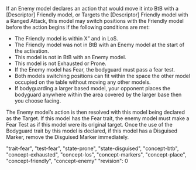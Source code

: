 If an Enemy model declares an action that would move it into BtB with a [Descriptor] Friendly model, or Targets the [Descriptor] Friendly model with a Ranged Attack, this model may switch positions with the Friendly model before the action begins if the following conditions are met:
- The Friendly model is within X” and in LoS.
- The Friendly model was not in BtB with an Enemy model at the start of the activation.
- This model is not in BtB with an Enemy model.
- This model is not Exhausted or Prone.
- If the Enemy model has Fear, the bodyguard must pass a fear test.
- Both models switching positions can fit within the space the other model occupied on the table without moving any other models.
- If bodyguarding a larger based model, your opponent places the bodyguard anywhere within the area covered by the larger base then you choose facing.

The Enemy model’s action is then resolved with this model being declared as the Target.
If this model has the Fear trait, the enemy model must make a Fear Test as if this model were its original target.
Once the use of the Bodyguard trait by this model is declared, if this model has a Disguised Marker, remove the Disguised Marker immediately.

"trait-fear", "test-fear", "state-prone", "state-disguised", "concept-btb", "concept-exhausted", "concept-los", "concept-markers", "concept-place", "concept-friendly", "concept-enemy"
"revision": 0